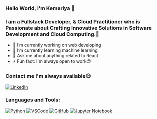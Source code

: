 ### Hello World, I'm Kemeriya 👋

### I am a Fullstack Developer, & Cloud Practitioner who is Passionate about  Crafting Innovative Solutions in Software Development and Cloud Computing.🌠

- 🔭 I’m currently working on web developing
- 🌱 I’m currently learning machine learning
- 💬 Ask me about anything related to React
- ⚡ Fun fact: I'm always open to work😍
  
### Contact me I'm always available😊
[![LinkedIn](https://img.shields.io/badge/LinkedIn-blue?style=flat-square&logo=linkedin)](https://www.linkedin.com/in/kemeriya-major/)
### Languages and Tools:
[![Python](https://img.shields.io/badge/Python-3776AB?style=for-the-badge&logo=python&logoColor=white)](https://www.python.org/) [![VSCode](https://img.shields.io/badge/VSCode-007ACC?style=for-the-badge&logo=visual-studio-code&logoColor=white)](https://code.visualstudio.com/) [![GitHub](https://img.shields.io/badge/GitHub-181717?style=for-the-badge&logo=github&logoColor=white)](https://github.com/) [![Jupyter Notebook](https://img.shields.io/badge/Jupyter-Notebook-F37626?style=for-the-badge&logo=jupyter&logoColor=white)](https://jupyter.org/)

